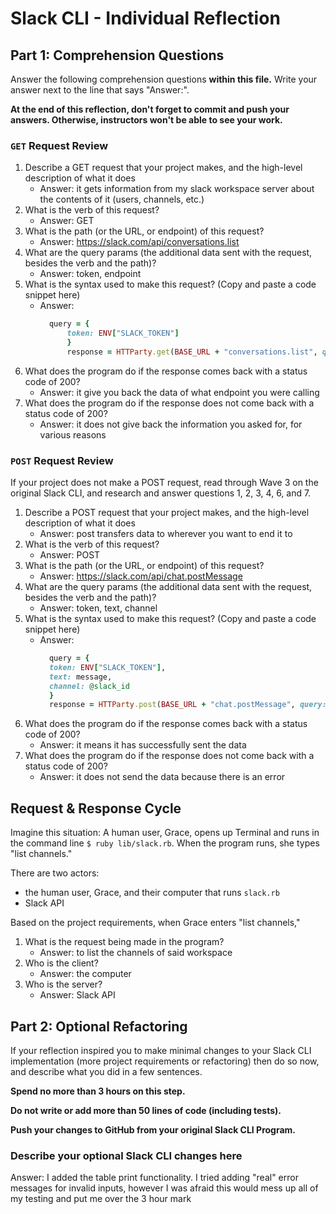 # Slack CLI - Individual Reflection

## Part 1: Comprehension Questions

Answer the following comprehension questions **within this file.** Write your answer next to the line that says "Answer:".

**At the end of this reflection, don't forget to commit and push your answers. Otherwise, instructors won't be able to see your work.**

### `GET` Request Review

1. Describe a GET request that your project makes, and the high-level description of what it does
    - Answer: it gets information from my slack workspace server about the contents of it (users, channels, etc.)
1. What is the verb of this request?
    - Answer: GET
1. What is the path (or the URL, or endpoint) of this request?
    - Answer: https://slack.com/api/conversations.list
1. What are the query params (the additional data sent with the request, besides the verb and the path)?
    - Answer: token, endpoint
1. What is the syntax used to make this request? (Copy and paste a code snippet here)
    - Answer:
      ```ruby
        query = {
            token: ENV["SLACK_TOKEN"]
            }
            response = HTTParty.get(BASE_URL + "conversations.list", query: query)
      ```
1. What does the program do if the response comes back with a status code of 200?
    - Answer: it give you back the data of what endpoint you were calling
1. What does the program do if the response does not come back with a status code of 200?
    - Answer: it does not give back the information you asked for, for various reasons 

### `POST` Request Review

If your project does not make a POST request, read through Wave 3 on the original Slack CLI, and research and answer questions 1, 2, 3, 4, 6, and 7.

1. Describe a POST request that your project makes, and the high-level description of what it does
    - Answer: post transfers data to wherever you want to end it to
1. What is the verb of this request?
    - Answer: POST
1. What is the path (or the URL, or endpoint) of this request?
    - Answer: https://slack.com/api/chat.postMessage
1. What are the query params (the additional data sent with the request, besides the verb and the path)?
    - Answer: token, text, channel
1. What is the syntax used to make this request? (Copy and paste a code snippet here)
    - Answer:
      ```ruby
        query = {
        token: ENV["SLACK_TOKEN"],
        text: message, 
        channel: @slack_id
        }
        response = HTTParty.post(BASE_URL + "chat.postMessage", query: query)
      ```
1. What does the program do if the response comes back with a status code of 200?
    - Answer: it means it has successfully sent the data
1. What does the program do if the response does not come back with a status code of 200?
    - Answer: it does not send the data because there is an error

## Request & Response Cycle

Imagine this situation: A human user, Grace, opens up Terminal and runs in the command line `$ ruby lib/slack.rb`. When the program runs, she types "list channels."

There are two actors:
  - the human user, Grace, and their computer that runs `slack.rb`
  - Slack API

Based on the project requirements, when Grace enters "list channels,"
1. What is the request being made in the program?
    - Answer: to list the channels of said workspace
1. Who is the client?
    - Answer: the computer 
1. Who is the server?
    - Answer: Slack API

## Part 2: Optional Refactoring

If your reflection inspired you to make minimal changes to your Slack CLI implementation (more project requirements or refactoring) then do so now, and describe what you did in a few sentences.

**Spend no more than 3 hours on this step.**

**Do not write or add more than 50 lines of code (including tests).**

**Push your changes to GitHub from your original Slack CLI Program.**

### Describe your optional Slack CLI changes here

Answer: I added the table print functionality. I tried adding "real" error messages for invalid inputs, however I was afraid this would mess up all of my testing and put me over the 3 hour mark 
